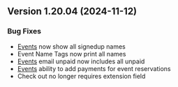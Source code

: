  ## Version 1.20.04 (2024-11-12)

 ### Bug Fixes
 - [Events](/Events/manage/All) now show all signedup names
 - Event Name Tags now print all names
 - [Events](/Events/manage/All) email unpaid now includes all unpaid
 - [Events](/Events/manage/All) ability to add payments for event reservations
 - Check out no longer requires extension field
